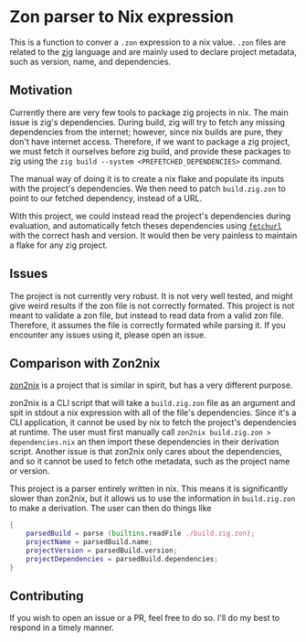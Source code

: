 # Zon parser to Nix expression

This is a function to conver a `.zon` expression to a nix value. `.zon` files are related to the [zig](https://ziglang.org/) language and are mainly used to declare project metadata, such as version, name, and dependencies.

## Motivation

Currently there are very few tools to package zig projects in nix. The main issue is zig's dependencies. During build, zig will try to fetch any missing dependencies from the internet; however, since nix builds are pure, they don't have internet access. Therefore, if we want to package a zig project, we must fetch it ourselves before zig build, and provide these packages to zig using the `zig build --system <PREFETCHED_DEPENDENCIES>` command.

The manual way of doing it is to create a nix flake and populate its inputs with the project's dependencies. We then need to patch `build.zig.zon` to point to our fetched dependency, instead of a URL.

With this project, we could instead read the project's dependencies during evaluation, and automatically fetch theses dependencies using [`fetchurl`](https://nixos.org/manual/nixpkgs/stable/#sec-pkgs-fetchers-fetchurl) with the correct hash and version. It would then be very painless to maintain a flake for any zig project.

## Issues

The project is not currently very robust. It is not very well tested, and might give weird results if the zon file is not correctly formated. This project is not meant to validate a zon file, but instead to read data from a valid zon file. Therefore, it assumes the file is correctly formated while parsing it. If you encounter any issues using it, please open an issue.

## Comparison with Zon2nix

[zon2nix](https://github.com/nix-community/zon2nix) is a project that is similar in spirit, but has a very different purpose.

zon2nix is a CLI script that will take a `build.zig.zon` file as an argument and spit in stdout a nix expression with all of the file's dependencies. Since it's a CLI application, it cannot be used by nix to fetch the project's dependencies at runtime. The user must first manually call `zon2nix build.zig.zon > dependencies.nix` an then import these dependencies in their derivation script. Another issue is that zon2nix only cares about the dependencies, and so it cannot be used to fetch othe metadata, such as the project name or version.

This project is a parser entirely written in nix. This means it is significantly slower than zon2nix, but it allows us to use the information in `build.zig.zon` to make a derivation. The user can then do things like

```nix
{
    parsedBuild = parse (builtins.readFile ./build.zig.zon);
    projectName = parsedBuild.name;
    projectVersion = parsedBuild.version;
    projectDependencies = parsedBuild.dependencies;
}
```

## Contributing

If you wish to open an issue or a PR, feel free to do so. I'll do my best to respond in a timely manner.
